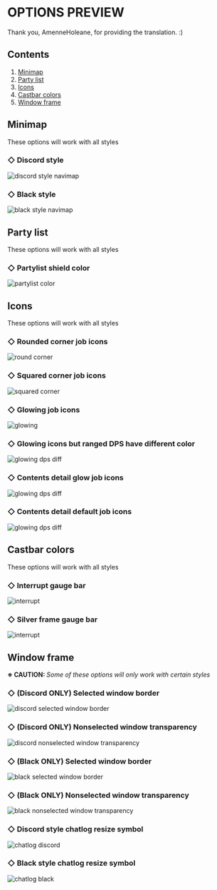 # OPTIONS PREVIEW
Thank you, AmenneHoleane, for providing the translation. :)

## Contents

1. [Minimap](#minimap)
2. [Party list](#party-list)
3. [Icons](#icons)
4. [Castbar colors](#castbar-colors)
5. [Window frame](#window-frame)

## Minimap
These options will work with all styles
  
### ◇ Discord style
![discord style navimap](https://github.com/skotlex/ffxiv-material-ui/blob/master/ModPacks/Resources/Preview/OPTIONS/option_p01.png)

### ◇ Black style
![black style navimap](https://github.com/skotlex/ffxiv-material-ui/blob/master/ModPacks/Resources/Preview/OPTIONS/option_p02.png)

## Party list
These options will work with all styles

### ◇ Partylist shield color
![partylist color](https://github.com/skotlex/ffxiv-material-ui/blob/master/ModPacks/Resources/Preview/OPTIONS/option_p03.png)

## Icons
These options will work with all styles

### ◇ Rounded corner job icons
![round corner](https://github.com/skotlex/ffxiv-material-ui/blob/master/ModPacks/Resources/Preview/OPTIONS/option_p04.png)

### ◇ Squared corner job icons
![squared corner](https://github.com/skotlex/ffxiv-material-ui/blob/master/ModPacks/Resources/Preview/OPTIONS/option_p05.png)

### ◇ Glowing job icons
![glowing](https://github.com/skotlex/ffxiv-material-ui/blob/master/ModPacks/Resources/Preview/OPTIONS/option_p06.png)

### ◇ Glowing icons but ranged DPS have different color
![glowing dps diff](https://github.com/skotlex/ffxiv-material-ui/blob/master/ModPacks/Resources/Preview/OPTIONS/option_p07.png)

### ◇ Contents detail glow job icons
![glowing dps diff](https://github.com/skotlex/ffxiv-material-ui/blob/master/ModPacks/Resources/Preview/OPTIONS/option_p15.png)

### ◇ Contents detail default job icons
![glowing dps diff](https://github.com/skotlex/ffxiv-material-ui/blob/master/ModPacks/Resources/Preview/OPTIONS/option_p16.png)

## Castbar colors
These options will work with all styles

### ◇ Interrupt gauge bar
![interrupt](https://github.com/skotlex/ffxiv-material-ui/blob/master/ModPacks/Resources/Preview/OPTIONS/option_p08.png)

### ◇ Silver frame gauge bar
![interrupt](https://github.com/skotlex/ffxiv-material-ui/blob/master/ModPacks/Resources/Preview/OPTIONS/option_p17.png)

## Window frame
<b>※ CAUTION: </b><i>Some of these options will only work with certain styles</i>

### ◇ (Discord ONLY) Selected window border
![discord selected window border](https://github.com/skotlex/ffxiv-material-ui/blob/master/ModPacks/Resources/Preview/OPTIONS/option_p09.png)

### ◇ (Discord ONLY) Nonselected window transparency
![discord nonselected window transparency](https://github.com/skotlex/ffxiv-material-ui/blob/master/ModPacks/Resources/Preview/OPTIONS/option_p10.png)

### ◇ (Black ONLY) Selected window border
![black selected window border](https://github.com/skotlex/ffxiv-material-ui/blob/master/ModPacks/Resources/Preview/OPTIONS/option_p11.png)

### ◇ (Black ONLY) Nonselected window transparency
![black nonselected window transparency](https://github.com/skotlex/ffxiv-material-ui/blob/master/ModPacks/Resources/Preview/OPTIONS/option_p12.png)

### ◇ Discord style chatlog resize symbol
![chatlog discord](https://github.com/skotlex/ffxiv-material-ui/blob/master/ModPacks/Resources/Preview/OPTIONS/option_p13.png)

### ◇ Black style chatlog resize symbol
![chatlog black](https://github.com/skotlex/ffxiv-material-ui/blob/master/ModPacks/Resources/Preview/OPTIONS/option_p14.png)
